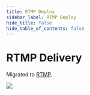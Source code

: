 ```yaml
---
title: RTMP Deploy
sidebar_label: RTMP Deploy 
hide_title: false
hide_table_of_contents: false
---
```


# RTMP Delivery

Migrated to [RTMP](./rtmp.md).

![](https://ossrs.io/gif/v1/sls.gif?site=ossrs.io&path=/lts/doc/en/v6/sample-rtmp)
